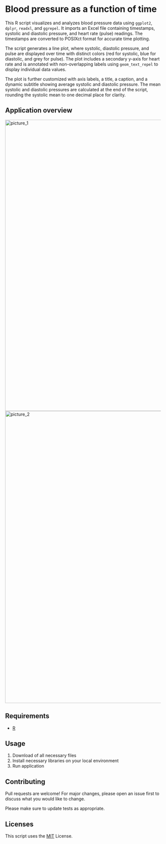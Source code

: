# Blood pressure as a function of time

This R script visualizes and analyzes blood pressure data using `ggplot2`, `dplyr`, `readxl`, and `ggrepel`. It imports an Excel file containing timestamps, systolic and diastolic pressure, and heart rate (pulse) readings. The timestamps are converted to POSIXct format for accurate time plotting.

The script generates a line plot, where systolic, diastolic pressure, and pulse are displayed over time with distinct colors (red for systolic, blue for diastolic, and grey for pulse). The plot includes a secondary y-axis for heart rate and is annotated with non-overlapping labels using `geom_text_repel` to display individual data values.

The plot is further customized with axis labels, a title, a caption, and a dynamic subtitle showing average systolic and diastolic pressure. The mean systolic and diastolic pressures are calculated at the end of the script, rounding the systolic mean to one decimal place for clarity.

## Application overview
<img width="939" alt="picture_1" src="https://github.com/user-attachments/assets/efdc3996-5264-43e5-8447-25bd435e8652">
<img width="942" alt="picture_2" src="https://github.com/user-attachments/assets/a0a842d8-e48e-4fff-9468-a4d211bd901b">



## Requirements
- [R](https://www.r-project.org)

## Usage

1. Download of all necessary files
2. Install necessary libraries on your local environment
3. Run application

## Contributing

Pull requests are welcome! For major changes, please open an issue first
to discuss what you would like to change.

Please make sure to update tests as appropriate.

## Licenses
This script uses the [MIT](https://choosealicense.com/licenses/mit/) License.
